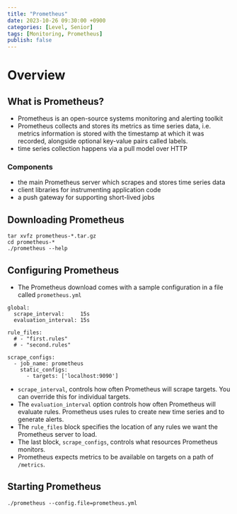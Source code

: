 ```yaml
---
title: "Prometheus"
date: 2023-10-26 09:30:00 +0900
categories: [Level, Senior]
tags: [Monitoring, Prometheus]
publish: false
---
```


# Overview
## What is Prometheus?
- Prometheus is an open-source systems monitoring and alerting toolkit
- Prometheus collects and stores its metrics as time series data, i.e. metrics information is stored with the timestamp at which it was recorded, alongside optional key-value pairs called labels.
- time series collection happens via a pull model over HTTP

### Components
- the main Prometheus server which scrapes and stores time series data
- client libraries for instrumenting application code
- a push gateway for supporting short-lived jobs

## Downloading Prometheus
```
tar xvfz prometheus-*.tar.gz
cd prometheus-*
./prometheus --help
```

## Configuring Prometheus
- The Prometheus download comes with a sample configuration in a file called `prometheus.yml`

```
global:
  scrape_interval:     15s
  evaluation_interval: 15s

rule_files:
  # - "first.rules"
  # - "second.rules"

scrape_configs:
  - job_name: prometheus
    static_configs:
      - targets: ['localhost:9090']
```

- `scrape_interval`, controls how often Prometheus will scrape targets. You can override this for individual targets. 
- The `evaluation_interval` option controls how often Prometheus will evaluate rules. Prometheus uses rules to create new time series and to generate alerts.
- The `rule_files` block specifies the location of any rules we want the Prometheus server to load.
- The last block, `scrape_configs`, controls what resources Prometheus monitors.
- Prometheus expects metrics to be available on targets on a path of `/metrics`.

## Starting Prometheus
```
./prometheus --config.file=prometheus.yml
```
